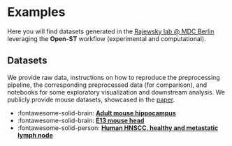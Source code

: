 # Examples

Here you will find datasets generated in the [Rajewsky lab @ MDC Berlin](https://www.mdc-berlin.de/n-rajewsky)
leveraging the **Open-ST** workflow (experimental and computational). 

## Datasets

We provide raw data, instructions on how to reproduce the preprocessing pipeline, the corresponding preprocessed
data (for comparison), and notebooks for some exploratory visualization and downstream analysis. We publicly provide mouse datasets, showcased in the [paper](https://doi.org/10.1016/j.cell.2024.05.055).

<div class="grid cards" markdown>

- :fontawesome-solid-brain: __[Adult mouse hippocampus]__
- :fontawesome-solid-brain: __[E13 mouse head]__
- :fontawesome-solid-person: __[Human HNSCC, healthy and metastatic lymph node]__

</div>

  [Adult mouse hippocampus]: adult_mouse/introduction.md
  [E13 mouse head]: e13_mouse/introduction.md
  [Human HNSCC, healthy and metastatic lymph node]: https://www.ncbi.nlm.nih.gov/geo/query/acc.cgi?acc=GSE251926